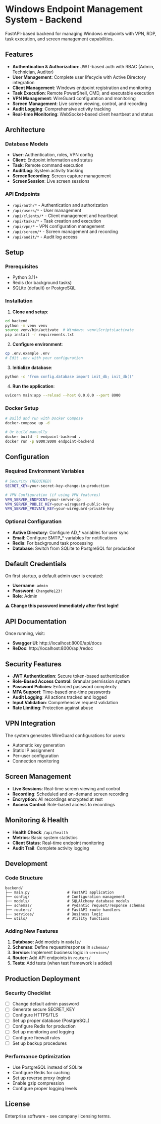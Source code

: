 # Windows Endpoint Management System - Backend

FastAPI-based backend for managing Windows endpoints with VPN, RDP, task execution, and screen management capabilities.

## Features

- **Authentication & Authorization**: JWT-based auth with RBAC (Admin, Technician, Auditor)
- **User Management**: Complete user lifecycle with Active Directory integration
- **Client Management**: Windows endpoint registration and monitoring
- **Task Execution**: Remote PowerShell, CMD, and executable execution
- **VPN Management**: WireGuard configuration and monitoring
- **Screen Management**: Live screen viewing, control, and recording
- **Audit Logging**: Comprehensive activity tracking
- **Real-time Monitoring**: WebSocket-based client heartbeat and status

## Architecture

### Database Models
- **User**: Authentication, roles, VPN config
- **Client**: Endpoint information and status
- **Task**: Remote command execution
- **AuditLog**: System activity tracking
- **ScreenRecording**: Screen capture management
- **ScreenSession**: Live screen sessions

### API Endpoints
- `/api/auth/*` - Authentication and authorization
- `/api/users/*` - User management
- `/api/clients/*` - Client management and heartbeat
- `/api/tasks/*` - Task creation and execution
- `/api/vpn/*` - VPN configuration management
- `/api/screen/*` - Screen management and recording
- `/api/audit/*` - Audit log access

## Setup

### Prerequisites
- Python 3.11+
- Redis (for background tasks)
- SQLite (default) or PostgreSQL

### Installation

1. **Clone and setup**:
```bash
cd backend
python -m venv venv
source venv/bin/activate  # Windows: venv\Scripts\activate
pip install -r requirements.txt
```

2. **Configure environment**:
```bash
cp .env.example .env
# Edit .env with your configuration
```

3. **Initialize database**:
```bash
python -c "from config.database import init_db; init_db()"
```

4. **Run the application**:
```bash
uvicorn main:app --reload --host 0.0.0.0 --port 8000
```

### Docker Setup

```bash
# Build and run with Docker Compose
docker-compose up -d

# Or build manually
docker build -t endpoint-backend .
docker run -p 8000:8000 endpoint-backend
```

## Configuration

### Required Environment Variables

```bash
# Security (REQUIRED)
SECRET_KEY=your-secret-key-change-in-production

# VPN Configuration (if using VPN features)
VPN_SERVER_ENDPOINT=your-server-ip
VPN_SERVER_PUBLIC_KEY=your-wireguard-public-key
VPN_SERVER_PRIVATE_KEY=your-wireguard-private-key
```

### Optional Configuration

- **Active Directory**: Configure AD_* variables for user sync
- **Email**: Configure SMTP_* variables for notifications
- **Redis**: For background task processing
- **Database**: Switch from SQLite to PostgreSQL for production

## Default Credentials

On first startup, a default admin user is created:
- **Username**: `admin`
- **Password**: `ChangeMe123!`
- **Role**: Admin

**⚠️ Change this password immediately after first login!**

## API Documentation

Once running, visit:
- **Swagger UI**: http://localhost:8000/api/docs
- **ReDoc**: http://localhost:8000/api/redoc

## Security Features

- **JWT Authentication**: Secure token-based authentication
- **Role-Based Access Control**: Granular permission system
- **Password Policies**: Enforced password complexity
- **MFA Support**: Time-based one-time passwords
- **Audit Logging**: All actions tracked and logged
- **Input Validation**: Comprehensive request validation
- **Rate Limiting**: Protection against abuse

## VPN Integration

The system generates WireGuard configurations for users:
- Automatic key generation
- Static IP assignment
- Per-user configuration
- Connection monitoring

## Screen Management

- **Live Sessions**: Real-time screen viewing and control
- **Recording**: Scheduled and on-demand screen recording
- **Encryption**: All recordings encrypted at rest
- **Access Control**: Role-based access to recordings

## Monitoring & Health

- **Health Check**: `/api/health`
- **Metrics**: Basic system statistics
- **Client Status**: Real-time endpoint monitoring
- **Audit Trail**: Complete activity logging

## Development

### Code Structure
```
backend/
├── main.py                 # FastAPI application
├── config/                 # Configuration management
├── models/                 # SQLAlchemy database models
├── schemas/                # Pydantic request/response schemas
├── routers/                # FastAPI route handlers
├── services/               # Business logic
└── utils/                  # Utility functions
```

### Adding New Features

1. **Database**: Add models in `models/`
2. **Schemas**: Define request/response in `schemas/`
3. **Service**: Implement business logic in `services/`
4. **Router**: Add API endpoints in `routers/`
5. **Tests**: Add tests (when test framework is added)

## Production Deployment

### Security Checklist
- [ ] Change default admin password
- [ ] Generate secure SECRET_KEY
- [ ] Configure HTTPS/TLS
- [ ] Set up proper database (PostgreSQL)
- [ ] Configure Redis for production
- [ ] Set up monitoring and logging
- [ ] Configure firewall rules
- [ ] Set up backup procedures

### Performance Optimization
- Use PostgreSQL instead of SQLite
- Configure Redis for caching
- Set up reverse proxy (nginx)
- Enable gzip compression
- Configure proper logging levels

## License

Enterprise software - see company licensing terms.
